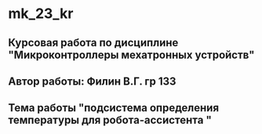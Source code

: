 # mk_23_kr
## Курсовая работа по дисциплине "Микроконтроллеры мехатронных устройств"
## Автор работы: Филин В.Г. гр 133 
## Тема работы "подсистема определения температуры для робота-ассистента "